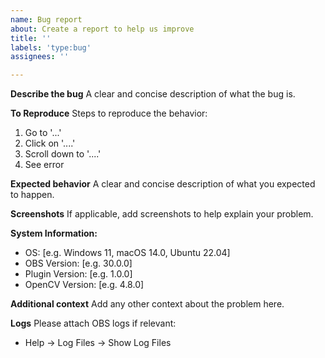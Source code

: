 ```yaml
---
name: Bug report
about: Create a report to help us improve
title: ''
labels: 'type:bug'
assignees: ''

---
```


**Describe the bug**
A clear and concise description of what the bug is.

**To Reproduce**
Steps to reproduce the behavior:
1. Go to '...'
2. Click on '....'
3. Scroll down to '....'
4. See error

**Expected behavior**
A clear and concise description of what you expected to happen.

**Screenshots**
If applicable, add screenshots to help explain your problem.

**System Information:**
 - OS: [e.g. Windows 11, macOS 14.0, Ubuntu 22.04]
 - OBS Version: [e.g. 30.0.0]
 - Plugin Version: [e.g. 1.0.0]
 - OpenCV Version: [e.g. 4.8.0]

**Additional context**
Add any other context about the problem here.

**Logs**
Please attach OBS logs if relevant:
- Help → Log Files → Show Log Files